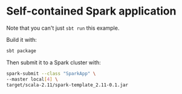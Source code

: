 # Self-contained Spark application

Note that you can't just `sbt run` this example.

Build it with: 

```bash
sbt package
```

Then submit it to a Spark cluster with:

```bash
spark-submit --class "SparkApp" \
--master local[4] \
target/scala-2.11/spark-template_2.11-0.1.jar
```



